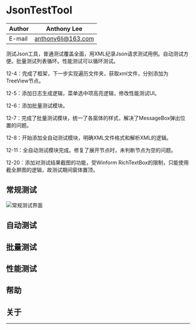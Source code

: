 # JsonTestTool

|Author|Anthony Lee|
|---|---
|E-mail|anthony6li@163.com


测试Json工具，普通测试覆盖全面，用XML纪录Json请求测试用例。自动测试方便。批量测试列表循环。性能测试可以循环测试。

12-4：完成了框架，下一步实现遍历文件夹，获取xml文件，分别添加为TreeView节点。

12-5：添加日志生成逻辑，菜单选中项高亮逻辑，修改性能测试UI。

12-6：添加批量测试模块。

12-7：完成了批量测试模块，统一了各窗体的样式，解决了MessageBox弹出位置的问题。

12-8：开始添加全自动测试模块，明确XML文件格式和解析XML的逻辑。

12-11：全自动测试模块完成。修复了展开节点时，未判断节点为空的问题。

12-20：添加对测试结果截图的功能，受Winform RichTextBox的限制，只能使用截全屏图的逻辑，故测试期间窗体置顶。

## 常规测试
![常规测试界面]([常规测试] "常规测试界面")

## 自动测试


## 批量测试

## 性能测试

## 帮助

## 关于


--------------------------------
[常规测试]:https://github.com/anthony6li/ARImages/blob/master/ReadMe%E7%94%A8%E5%9B%BE/%E5%B8%B8%E8%A7%84%E6%B5%8B%E8%AF%95%E7%95%8C%E9%9D%A2.png
[自动测试]:https://github.com/anthony6li/ARImages/blob/master/ReadMe%E7%94%A8%E5%9B%BE/%E8%87%AA%E5%8A%A8%E6%B5%8B%E8%AF%95%E7%95%8C%E9%9D%A2.png
[批量测试]:https://github.com/anthony6li/ARImages/blob/master/ReadMe%E7%94%A8%E5%9B%BE/%E6%89%B9%E9%87%8F%E6%B5%8B%E8%AF%95%E7%95%8C%E9%9D%A2.png
[性能测试]:https://github.com/anthony6li/ARImages/blob/master/ReadMe%E7%94%A8%E5%9B%BE/%E6%80%A7%E8%83%BD%E6%B5%8B%E8%AF%95%E7%95%8C%E9%9D%A2.png
[帮助]:https://github.com/anthony6li/ARImages/blob/master/ReadMe%E7%94%A8%E5%9B%BE/Json%E6%B5%8B%E8%AF%95%E5%B7%A5%E5%85%B7%E5%B8%AE%E5%8A%A9%E7%95%8C%E9%9D%A2.png
[关于]:https://github.com/anthony6li/ARImages/blob/master/ReadMe%E7%94%A8%E5%9B%BE/Json%E6%B5%8B%E8%AF%95%E5%B7%A5%E5%85%B7%E5%85%B3%E4%BA%8E%E7%95%8C%E9%9D%A2.png

